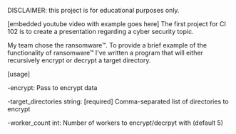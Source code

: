 DISCLAIMER: this project is for educational purposes only.

[embedded youtube video with example goes here]
The first project for CI 102 is to create a presentation regarding a cyber security topic.

My team chose the ransomware™. To provide a brief example of the functionality of ransomware™ I've written a program that will either recursively encrypt or decrypt a target directory.

[usage]

-encrypt:
    Pass to encrypt data

-target_directories string:
    [required] Comma-separated list of directories to encrypt

-worker_count int:
    Number of workers to encrypt/decrpyt with (default 5)
